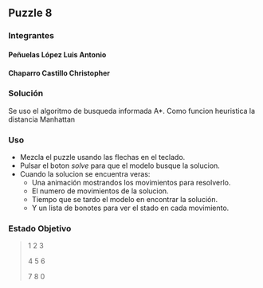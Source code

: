 ## Puzzle 8

### Integrantes

#### Peñuelas López Luis Antonio
#### Chaparro Castillo Christopher

### Solución

Se uso el algoritmo de busqueda informada A*.
Como funcion heuristica la distancia Manhattan

### Uso

- Mezcla el puzzle usando las flechas en el teclado.
- Pulsar el boton *solve* para que el modelo busque la solucion.
- Cuando la solucion se encuentra veras:
  - Una animación mostrandos los movimientos para resolverlo.
  - El numero de movimientos de la solucion.
  - Tiempo que se tardo el modelo en encontrar la solución.
  - Y un lista de bonotes para ver el stado en cada movimiento.

### Estado Objetivo

> 1 2 3
>
> 4 5 6
> 
> 7 8 0
